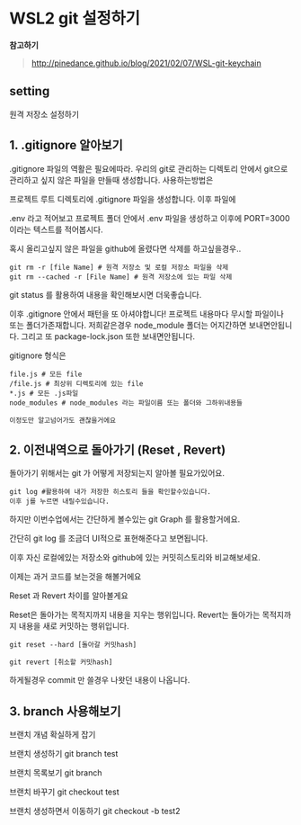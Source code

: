 # WSL2 git 설정하기 

**참고하기**
> http://pinedance.github.io/blog/2021/02/07/WSL-git-keychain


## setting

원격 저장소 설정하기


## 1. .gitignore 알아보기

.gitignore 파일의 역활은
필요에따라. 우리의 git로 관리하는 디렉토리 안에서 
git으로 관리하고 싶지 않은 파일을 만들때 생성합니다.
사용하는방법은 

프로젝트 루트 디렉토리에 .gitignore 파일을 생성합니다.
이후 파일에 

.env 라고 적어보고
프로젝트 폴더 안에서 .env 파일을 생성하고
이후에 PORT=3000이라는 텍스트를 적어봅시다.

혹시 올리고싶지 않은 파일을 github에 올렸다면
삭제를 하고싶을경우..

```
git rm -r [file Name] # 원격 저장소 및 로컬 저장소 파일을 삭제
git rm --cached -r [File Name] # 원격 저장소에 있는 파일 삭제
```

git status 를 활용하여 내용을 확인해보시면 더욱좋습니다.

이후 .gitignore 안에서 패턴을 또 아셔야합니다!
프로젝트 내용마다 무시할 파일이나 또는 폴더가존재합니다.
저희같은경우 node_module 폴더는 어지간하면 보내면안됩니다.
그리고 또 package-lock.json 또한 보내면안됩니다.

gitignore 형식은

```
file.js # 모든 file
/file.js # 최상위 디렉토리에 있는 file
*.js # 모든 .js파일
node_modules # node_modules 라는 파일이름 또는 폴더와 그하위내용들

이정도만 알고넘어가도 괜찮을거에요
```

## 2. 이전내역으로 돌아가기 (Reset , Revert)

돌아가기 위해서는 git 가 어떻게 저장되는지 알아볼 필요가있어요.
```
git log #활용하여 내가 저장한 히스토리 들을 확인할수있습니다.
이후 j를 누르면 내릴수있습니다.
```

하지만 이번수업에서는 간단하게 볼수있는 git Graph 를 활용할거에요.

간단히 git log 를 조금더 UI적으로 표현해준다고 보면됩니다.

이후 자신 로컬에있는 저장소와 github에 있는 커밋히스토리와 비교해보세요.

이제는 과거 코드를 보는것을 해볼거에요

Reset 과 Revert 차이를 알아볼게요

Reset은 돌아가는 목적지까지 내용을 지우는 행위입니다.
Revert는 돌아가는 목적지까지 내용을 새로 커밋하는 행위입니다.

```
git reset --hard [돌아갈 커밋hash]
```



```
git revert [취소할 커밋hash]
```

하게될경우 commit 만 쓸경우 나왓던 내용이 나옵니다.


## 3. branch 사용해보기 

브랜치 개념 확실하게 잡기

브랜치 생성하기
git branch test

브랜치 목록보기
git branch

브랜치 바꾸기
git checkout test

브랜치 생성하면서 이동하기
git checkout -b test2

